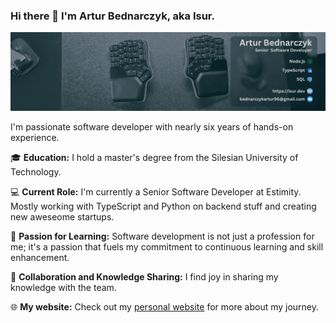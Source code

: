 ### Hi there 👋 I'm Artur Bednarczyk, aka Isur.

![Image](./xd.png)

I'm passionate software developer with nearly six years of hands-on experience.

🎓 **Education:** I hold a master's degree from the Silesian University of Technology.

💻 **Current Role:** I'm currently a Senior Software Developer at Estimity. Mostly working with TypeScript and Python on backend stuff and creating new aweseome startups.

🚀 **Passion for Learning:** Software development is not just a profession for me; it's a passion that fuels my commitment to continuous learning and skill enhancement.

🤝 **Collaboration and Knowledge Sharing:** I find joy in sharing my knowledge with the team.

🌐 **My website:** Check out my [personal website](https://www.isur.dev) for more about my journey.

<!--
**Isur/isur** is a ✨ _special_ ✨ repository because its `README.md` (this file) appears on your GitHub profile.

Here are some ideas to get you started:

- 🔭 I’m currently working on ...
- 🌱 I’m currently learning ...
- 👯 I’m looking to collaborate on ...
- 🤔 I’m looking for help with ...
- 💬 Ask me about ...
- 📫 How to reach me: ...
- 😄 Pronouns: ...
- ⚡ Fun fact: ...
-->
